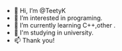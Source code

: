 - 👋 Hi, I’m @TeetyK
- 👀 I’m interested in programing.
- 🌱 I’m currently learning C++,other .
- 💞️ I'm studying in university.
- 📫 Thank you!

<!---
TeetyK/TeetyK is a ✨ special ✨ repository because its `README.md` (this file) appears on your GitHub profile.
You can click the Preview link to take a look at your changes.
--->
